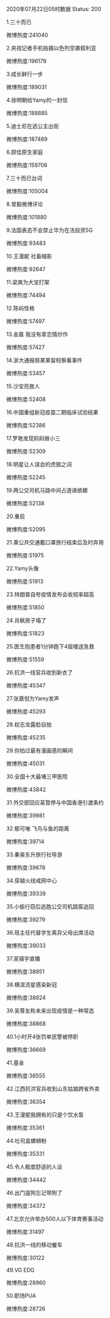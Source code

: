 2020年07月22日05时数据
Status: 200

1.三十而已

微博热度:241040

2.央视记者手机拍摄以色列空袭叙利亚

微博热度:196179

3.成长鲜行一步

微博热度:189031

4.徐明朝给Yamy的一封信

微博热度:188885

5.迪士尼在逃公主出街

微博热度:187489

6.顾佳原生家庭

微博热度:159708

7.三十而已台词

微博热度:105004

8.曾毅微博评论

微博热度:101880

9.法国表态不会禁止华为在法投资5G

微博热度:93483

10.王漫妮 社畜缩影

微博热度:92647

11.梁爽为大宝打架

微博热度:74494

12.陈屿性格

微博热度:57497

13.金晨 我没有拿恋情炒作

微博热度:57427

14.浙大通报努某某留校察看事件

微博热度:53457

15.沙宝亮救人

微博热度:52408

16.中国重组新冠疫苗二期临床试验结果

微博热度:52386

17.罗艳发现妈妈做小三

微博热度:52309

18.明星让人误会的虎狼之词

微博热度:52245

19.两公交司机马路中间占道递槟榔

微博热度:52138

20.重启

微博热度:52095

21.乘公共交通戴口罩旅行结束后及时弃用

微博热度:51975

22.Yamy头像

微博热度:51913

23.特朗普自夸疫情发布会收视率超高

微博热度:51850

24.肖枫房子塌了

微博热度:51823

25.医生抱患者1分钟跑下4层楼送急救

微博热度:51559

26.抗洪一线官兵收到新衣了

微博热度:45347

27.张嘉倪为Yamy发声

微博热度:45293

28.权志龙露脸自拍

微博热度:45235

29.你拍过最有漫画感的瞬间

微博热度:45031

30.全国十大最堵三甲医院

微博热度:43842

31.外交部回应英暂停与中国香港引渡条约

微博热度:39981

32.郁可唯 飞鸟与鱼的距离

微博热度:39714

33.秦昊东升旅行社导游

微博热度:39678

34.穿越火线戒网中心

微博热度:39339

35.小偷行窃后逃跑公交司机跳窗追回

微博热度:39279

36.班主任代替学生离异父母出席活动

微博热度:39033

37.吴镇宇直播

微博热度:38951

38.横滨流星感染新冠

微博热度:38924

39.吴尊友称未来出现疫情是一种常态

微博热度:38868

40.1小时开4张罚单民警被停职

微博热度:36669

41.基金

微博热度:36555

42.江西抗洪官兵收到山东姑娘跨省外卖

微博热度:36354

43.王漫妮我拥有的只是个饮水泵

微博热度:35361

44.吐司盒螺蛳粉

微博热度:35331

45.令人极度舒适的人设

微博热度:34442

46.出门遛狗忘记带狗了

微博热度:34372

47.北京允许举办500人以下体育赛事活动

微博热度:31497

48.抗洪一线的移动餐车

微博热度:30122

49.VG EDG

微博热度:28960

50.职场PUA

微博热度:28726

